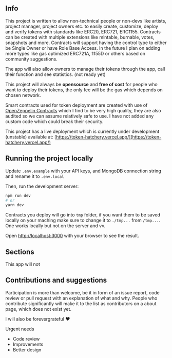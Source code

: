 ## Info

This project is written to allow non-technical people or non-devs like artists, project manager, project owners etc. to easily create, customize, deploy and verify tokens with standards like ERC20, ERC721, ERC1155. Contracts can be created with multiple extensions like mintable, burnable, votes, snapshots and more. Contracts will support having the control type to either be Single Owner or have Role Base Access. In the future I plan on adding more types like gas optimized ERC721A, 1155D or others based on community suggestions.

The app will also allow owners to manage their tokens through the app, call their function and see statistics. (not ready yet)

This project will always be **opensource** and **free of cost** for people who want to deploy their tokens, the only fee will be the gas which depends on chosen network.

Smart contracts used for token deployment are created with use of [OpenZeppelin Contracts](https://github.com/OpenZeppelin/openzeppelin-contracts) which I find to be very high quality, they are also audited so we can assume relatively safe to use. I have not added any custom code which could break their security.

This project has a live deployment which is currently under development (unstable) available at: [https://token-hatchery.vercel.app/](https://token-hatchery.vercel.app/)

## Running the project locally

Update `.env.example` with your API keys, and MongoDB connection string and rename it to `.env.local`

Then, run the development server:

```bash
npm run dev
# or
yarn dev
```

Contracts you deploy will go into `tmp` folder, if you want them to be saved locally on your maching make sure to change it to `./tmp...` from `/tmp...`.
One works locally but not on the server and vv.

Open [http://localhost:3000](http://localhost:3000) with your browser to see the result.

## Sections

This app will not

## Contributions and suggestions

Participation is more than welcome, be it in form of an issue report, code review or pull request with an explanation of what and why.
People who contribute significantly will make it to the list as contributors on a about page, which does not exist yet.

I will also be forevergrateful ❤️

Urgent needs

- Code review
- Improvements
- Better design
